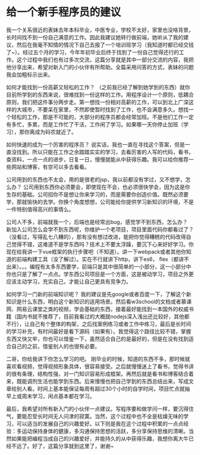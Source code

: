 # 给一个新手程序员的建议 

我一个关系很近的表妹去年本科毕业，中医专业，学校不太好，家里也没啥背景，长时间找不到一份自己满意的工作。因此我建议她转行做前端，她听从了我的建议，然后在我毫不知情的情况下自己去报了一个培训班学习（我知道时都已经交钱了~）。经过五个月的学习，今年年初毕业后终于找到了一份自己觉得还行的工作。这个过程中我们也有过多次交流，这篇分享就是其中一部分交流的内容，我把他分享出来，希望对新入门的小伙伴有所帮助。全篇采用问答的方式，表妹的问题我会加粗标示出来。

如何才能找到一份高薪又轻松的工作？
（之前我已经了解到她学到的东西）就你目前所学到的东西来说，很难找到一份这样的工作。用程序设计一个原则，低耦合原则，我们把这件事分两步走。第一想找一份相对高薪的工作，可以到北上广深这样的大城市，不要呆在家里，不然即使暂时找到了工作，也不会满意多久。想找一个轻松的工作，那是不可能的，大部分的程序员都会经常加班。不是他们工作一定有多忙，多累，而是工作忙了干活，工作闲了学习。如果哪一天你停止加班（学习），那你离成为码农就近了。

如何快速的成为一个厉害的程序员？
说实话，我也一直在寻找这个答案，但是一直没找到。所以只能在工作之余踏踏实实的学习，去看厉害的人写的代码，看书，查资料，一点一点的进步，日复一日，慢慢就能从中获得乐趣。我可以给你推荐一些网站和博客，有空可以多去看看。

公司用到的东西也不太会，用的是很老的jsp，我以前都没有学过，又不想学，怎么办？
公司用到东西你必须要会，即使现在不会，也必须很快学会，因为这是你生存的基础。公司招你不是想让你来学习的，而是需要你创造价值。既然必须要学，那就愉快的去学。你换个角度想想，公司能给你提供学习新知识的环境，不是一件特别值得高兴的事情么。

公司人不多，前端就我一个，后端也是经常出bug，感觉学不到东西，怎么办？
新加入公司怎么会学不到东西呢，你维护一个老项目，项目里面代码你都看过了？（没看过，写得乱七八糟的），那有没有想过改进，能把你觉得糟糕的代码改得自己觉得不错，这难道不是学东西吗？技术上不要太浮躁，要沉下心来好好学习。你现在给我讲一下vue框架的执行步骤吧（不知道）。讲一下webpack或者其他你知道的前端构建工具（没了解过）。实在不行就讲下http，讲下es6， flex（都讲不出来）。。。编程有太多东西要学，前端只是其中很简单的一小部分，这一小部分中你也只是了解了一点点。学东西公司项目是一个方面，这是被动学习，项目之外更应该主动学习，充实自己，才能让自己更具有竞争力。

如何学习一门新的前端知识呢？
我的建议是先google或者百度一下，了解这个新知识是什么东西，明白这个新知识的适用场景。然后看w3school的文档或者慕课网、网易云课堂之类的视频，学会基础的东西，接着最好能找到一本国外的权威书籍（国内书就不推荐了，目前我看过的大概就nodejs深入浅出还比较好，其他都不行），让自己有个整体的构架，之后找案例练习或者工作中练习，最后是长时间的学习补充，有时间最好是看下源码（如果有）。我觉得这个路径比较不错，掌握东西又快又牢，你也可以借鉴一下，虽然适合自己的是最好的，但是在没有找到适合自己的之前，借鉴别人的也很有必要。

二哥，你给我讲下你怎么学习的吧。
刚毕业的时候，知道的东西不多，那时候就喜欢看视频，觉得视频形象具体，很容易接受。之后就慢慢迷上了看书，觉得书讲的很有条理，结构性强，对一门知识容易形成框架。再然后就是看书和博客结合着来，既能调剂生活也能学到东西。后来慢慢也把自己学到的东西总结出来，写成文章给别人看。时间上基本能保证每周有超过30个小时的自学时间，项目忙点就抽早上或周末学习，闲点基本都在学习。

最后，我希望对所有新入门的小伙伴一点建议。写程序要和做学问一样，要沉得住气，要能忍受长时间无人问津的寂寞。当然，这个过程中也不全是枯燥无味的学习，可以适当的发展自己的兴趣爱好。以下则是我在这个过程中积累的一点点经验：多运动保持身体的健康，多沟通保持思想的活跃，多分享保持思维的清晰。当然如果能把编程当成自己的兴趣爱好，并能持久的从中获得乐趣，我想你离大牛已经不远了。好了，这篇分享就到这里了，谢谢~

